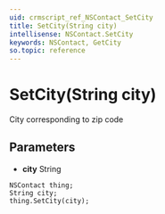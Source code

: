```yaml
---
uid: crmscript_ref_NSContact_SetCity
title: SetCity(String city)
intellisense: NSContact.SetCity
keywords: NSContact, GetCity
so.topic: reference
---
```


# SetCity(String city)

City corresponding to zip code

## Parameters

* **city** String

```crmscript
NSContact thing;
String city;
thing.SetCity(city);
```

